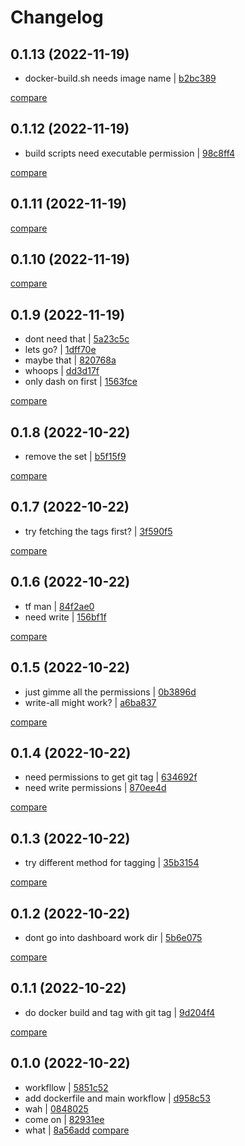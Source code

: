 # Changelog

## 0.1.13 (2022-11-19)

* docker-build.sh needs image name | [b2bc389](https://github.com/ashketchupppp/base-repo/commit/b2bc389b40e5ad815c1be7d381b78af40b2d29be)

[compare](https://github.com/ashketchupppp/base-repo/compare/0.1.12...0.1.13)

## 0.1.12 (2022-11-19)

* build scripts need executable permission | [98c8ff4](https://github.com/ashketchupppp/base-repo/commit/98c8ff4858efdd963de08bfefdd82c53c56b653d)

[compare](https://github.com/ashketchupppp/base-repo/compare/0.1.11...0.1.12)

## 0.1.11 (2022-11-19)

[compare](https://github.com/ashketchupppp/base-repo/compare/0.1.10...0.1.11)

## 0.1.10 (2022-11-19)

[compare](https://github.com/ashketchupppp/base-repo/compare/0.1.9...0.1.10)

## 0.1.9 (2022-11-19)

* dont need that | [5a23c5c](https://github.com/ashketchupppp/base-repo/commit/5a23c5cb85e395e000fdd57147e5d1784d249c5c)
* lets go? | [1dff70e](https://github.com/ashketchupppp/base-repo/commit/1dff70ec3b271bc8e3706545b5c3d1e7fc0a5e5c)
* maybe that | [820768a](https://github.com/ashketchupppp/base-repo/commit/820768a7d25ba2824a14d500be25834dc96e0860)
* whoops | [dd3d17f](https://github.com/ashketchupppp/base-repo/commit/dd3d17f81a3be1dd3a140eb4d65f22b21d213855)
* only dash on first | [1563fce](https://github.com/ashketchupppp/base-repo/commit/1563fce0bc3e0d037f650634c33af2e38a4a41bb)

[compare](https://github.com/ashketchupppp/base-repo/compare/0.1.8...0.1.9)

## 0.1.8 (2022-10-22)

* remove the set | [b5f15f9](https://github.com/ashketchupppp/base-repo/commit/b5f15f954e06e93b436502513ba94824b063e582)

[compare](https://github.com/ashketchupppp/base-repo/compare/0.1.7...0.1.8)

## 0.1.7 (2022-10-22)

* try fetching the tags first? | [3f590f5](https://github.com/ashketchupppp/base-repo/commit/3f590f508dcbce497ed646ed42980afe8ca0671c)

[compare](https://github.com/ashketchupppp/base-repo/compare/0.1.6...0.1.7)

## 0.1.6 (2022-10-22)

* tf man | [84f2ae0](https://github.com/ashketchupppp/base-repo/commit/84f2ae0c1c3d7b68c0ddc2ff500effa5c7a12d29)
* need write | [156bf1f](https://github.com/ashketchupppp/base-repo/commit/156bf1ff7ecb81a3c4b01a1fa84a4620962d7f91)

[compare](https://github.com/ashketchupppp/base-repo/compare/0.1.5...0.1.6)

## 0.1.5 (2022-10-22)

* just gimme all the permissions | [0b3896d](https://github.com/ashketchupppp/base-repo/commit/0b3896d6e1001e3223cfa9cd88f7a663bd23ff3a)
* write-all might work? | [a6ba837](https://github.com/ashketchupppp/base-repo/commit/a6ba8375b09cf0d93c270700b31a607d01b2a8f8)

[compare](https://github.com/ashketchupppp/base-repo/compare/0.1.4...0.1.5)

## 0.1.4 (2022-10-22)

* need permissions to get git tag | [634692f](https://github.com/ashketchupppp/base-repo/commit/634692fbd2926ca6381f662951db32ec5cb672a7)
* need write permissions | [870ee4d](https://github.com/ashketchupppp/base-repo/commit/870ee4da1a3a2ce1d92097e77868c94e26124615)

[compare](https://github.com/ashketchupppp/base-repo/compare/0.1.3...0.1.4)

## 0.1.3 (2022-10-22)

* try different method for tagging | [35b3154](https://github.com/ashketchupppp/base-repo/commit/35b3154d842d2e6a54f3b5bea6ad05d8d407ffff)

[compare](https://github.com/ashketchupppp/base-repo/compare/0.1.2...0.1.3)

## 0.1.2 (2022-10-22)

* dont go into dashboard work dir | [5b6e075](https://github.com/ashketchupppp/base-repo/commit/5b6e075db613ff5f913e7ea4fef3064826a3092b)

[compare](https://github.com/ashketchupppp/base-repo/compare/0.1.1...0.1.2)

## 0.1.1 (2022-10-22)

* do docker build and tag with git tag | [9d204f4](https://github.com/ashketchupppp/base-repo/commit/9d204f4fa60ea7065e947d2805c35ea03d6454ea)

[compare](https://github.com/ashketchupppp/base-repo/compare/0.1.0...0.1.1)

## 0.1.0 (2022-10-22)

* workfllow | [5851c52](https://github.com/ashketchupppp/base-repo/commit/5851c526c236c4f38d8760104cad32505e2fcd92)
* add dockerfile and main workflow | [d958c53](https://github.com/ashketchupppp/base-repo/commit/d958c53e6f2949fe1bf1860e67fbb4820ac2ac3f)
* wah | [0848025](https://github.com/ashketchupppp/base-repo/commit/0848025c2b86c46c7c78722ef74443654153726f)
* come on | [82931ee](https://github.com/ashketchupppp/base-repo/commit/82931ee3d23bc0d7358fbdaa929d08f174e040ed)
* what | [8a56add](https://github.com/ashketchupppp/base-repo/commit/8a56add308148d26ebda0cf74138dd287fac4fee)
[compare](https://github.com/ashketchupppp/base-repo/compare/67a17d5a83182121b39f981def74a3bae52c5301...8a56add308148d26ebda0cf74138dd287fac4fee)
